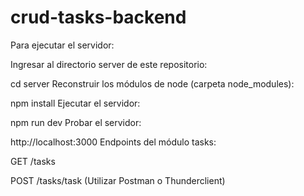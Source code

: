 # crud-tasks-backend


Para ejecutar el servidor:

Ingresar al directorio server de este repositorio:

cd server
Reconstruir los módulos de node (carpeta node_modules):

npm install
Ejecutar el servidor:

npm run dev
Probar el servidor:

http://localhost:3000
Endpoints del módulo tasks:

GET /tasks

POST /tasks/task (Utilizar Postman o Thunderclient)

